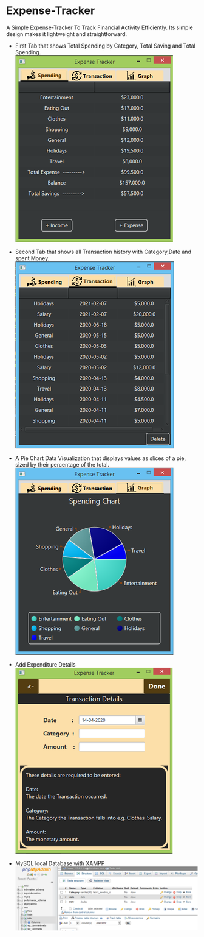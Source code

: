 # Expense-Tracker
A Simple Expense-Tracker To Track Financial Activity Efficiently. Its simple design makes it lightweight and straightforward.

- First Tab that shows Total Spending by Category, Total Saving and Total Spending. 
![First Screen of App](/images/Secondjavafx1.PNG)

- Second Tab that shows all Transaction history with Category,Date and spent Money.
![Second Screen of App](/images/Secondjavafx2.PNG)

- A Pie Chart Data Visualization that displays values as slices of a pie, sized by their percentage of the total.
![Third Screen of App](/images/Secondjavafx3.PNG)

- Add Expenditure Details 
![Fourth Screen of App](/images/Secondjavafx4.PNG) 

- MySQL local Database with XAMPP  
![Databse design of App](/images/database_Expense.PNG)
